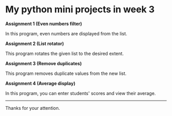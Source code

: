 # My python mini projects in week 3

**Assignment 1 (Even numbers filter)**

In this program, even numbers are displayed from the list.

**Assignment 2 (List rotator)**

This program rotates the given list to the desired extent.

**Assignment 3 (Remove duplicates)**

This program removes duplicate values ​​from the new list.

**Assignment 4 (Average display)**

In this program, you can enter students' scores and view their average.

---
Thanks for your attention.





